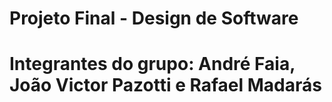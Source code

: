 # Projeto Final - Design de Software

# Integrantes do grupo: André Faia, João Victor Pazotti e Rafael Madarás

